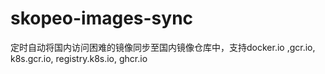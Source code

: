 # skopeo-images-sync
定时自动将国内访问困难的镜像同步至国内镜像仓库中，支持docker.io ,gcr.io, k8s.gcr.io, registry.k8s.io, ghcr.io
